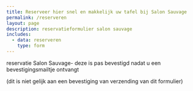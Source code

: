 ```yaml
---
title: Reserveer hier snel en makkelijk uw tafel bij Salon Sauvage
permalink: /reserveren
layout: page
description: reservatieformulier salon sauvage
includes:
  - data: reserveren
    type: form
---
```

reservatie Salon Sauvage- deze is pas bevestigd nadat u een bevestigingsmailtje ontvangt

(dit is niet gelijk aan een bevestiging van  verzending van dit formulier)
